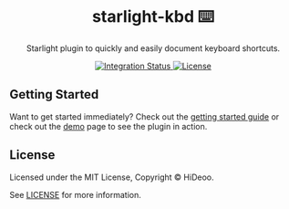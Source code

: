 <div align="center">
  <h1>starlight-kbd ⌨️</h1>
  <p>Starlight plugin to quickly and easily document keyboard shortcuts.</p>
</div>

<div align="center">
  <a href="https://github.com/HiDeoo/starlight-kbd/actions/workflows/integration.yml">
    <img alt="Integration Status" src="https://github.com/HiDeoo/starlight-kbd/actions/workflows/integration.yml/badge.svg" />
  </a>
  <a href="https://github.com/HiDeoo/starlight-kbd/blob/main/LICENSE">
    <img alt="License" src="https://badgen.net/github/license/HiDeoo/starlight-kbd" />
  </a>
  <br />
</div>

## Getting Started

Want to get started immediately? Check out the [getting started guide](https://starlight-kbd.netlify.app/getting-started/) or check out the [demo](https://starlight-kbd.netlify.app/demo/) page to see the plugin in action.

## License

Licensed under the MIT License, Copyright © HiDeoo.

See [LICENSE](https://github.com/HiDeoo/starlight-kbd/blob/main/LICENSE) for more information.
